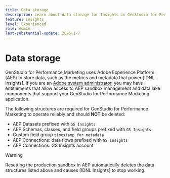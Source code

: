 ```yaml
---
title: Data storage
description: Learn about data storage for Insights in GenStudio for Performance Marketing.
feature: Insights
level: Experienced
role: Admin
last-substantial-update: 2025-1-7
---
```

# Data storage

GenStudio for Performance Marketing uses Adobe Experience Platform (AEP) to store data, such as the metrics and metadata that power [!DNL Insights]. If you are an [Adobe system administrator](/help/user-guide/user-roles.md#adobe-system-administrator-vs-genstudio-system-manager), you may have entitlements that allow access to AEP sandbox management and data lake components that support your GenStudio for Performance Marketing application.

The following structures are required for GenStudio for Performance Marketing to operate reliably and should **NOT** be deleted:

- AEP Datasets prefixed with `GS Insights`
- AEP Schemas, classes, and field groups prefixed with `GS Insights`
- Custom field group `timestamp for metadata`
- AEP Connections: data flows prefixed with `GS Insights`
- AEP Connections: GS Insights account

>[!WARNING]
>
>Resetting the production sandbox in AEP automatically deletes the data structures listed above and causes [!DNL Insights] to stop working.
